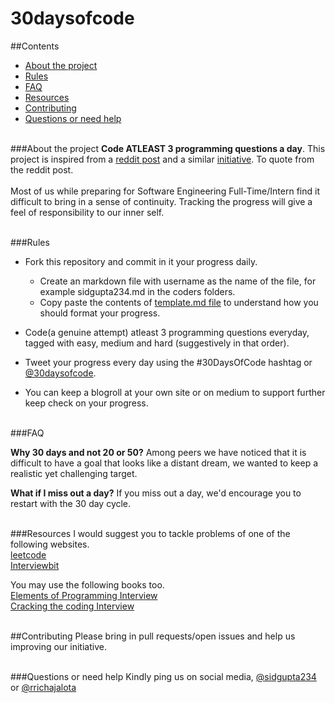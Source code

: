 # 30daysofcode

##Contents
* [About the project](#about-the-project)  
* [Rules](#rules)
* [FAQ](#faq)
* [Resources](#resources)
* [Contributing](#contributing)
* [Questions or need help](#questions-or-need-help)<br><br>

###About the project
**Code ATLEAST 3 programming questions a day**. This project is inspired from a [reddit post](https://www.reddit.com/r/cscareerquestions/comments/57hybf/i_sucked_at_algorithms_but_got_better_and_you_can) and a similar [initiative](https://github.com/Kallaway/100-days-of-code). To quote from the reddit post.<br><br>
Most of us while preparing for Software Engineering Full-Time/Intern find it difficult to bring in a sense of continuity. Tracking the progress will give a feel of responsibility to our inner self.<br><br> 

###Rules

 - Fork this repository and commit in it your progress daily.
	 - Create an markdown file with username as the name of the file, for example sidgupta234.md in the coders folders.
	 - Copy paste the contents of [template.md file](https://github.com/sidgupta234/30daysofcode/blob/master/coders/template.md) to understand how you should format your progress.
	
 - Code(a genuine attempt) atleast 3 programming questions everyday, tagged with easy, medium and hard (suggestively in that order).
 - Tweet your progress every day using the #30DaysOfCode hashtag or [@30daysofcode](twitter.com/30daysofcode).
 - You can keep a blogroll at your own site or on medium to support further keep check on your progress.<br><br>


###FAQ 

**Why 30 days and not 20 or 50?**
Among peers we have noticed that it is difficult to have a goal that looks like a distant dream, we wanted to keep a realistic yet challenging target.

**What if I miss out a day?**
If you miss out a day, we'd encourage you to restart with the 30 day cycle. <br><br>

###Resources
I would suggest you to tackle problems of one of the following websites.<br>
[leetcode](leetcode.com)<br>
[Interviewbit](interviewbit.com)<br> 

You may use the following books too.<br>
[Elements of Programming Interview](http://elementsofprogramminginterviews.com/)<br>
[Cracking the coding Interview](https://www.careercup.com/book)<br><br>

##Contributing
Please bring in pull requests/open issues and help us improving our initiative.<br><br>

###Questions or need help
Kindly ping us on social media, [@sidgupta234](https://twitter.com/SidGupta234) or [@rrichajalota](https://twitter.com/rrichajalota)
